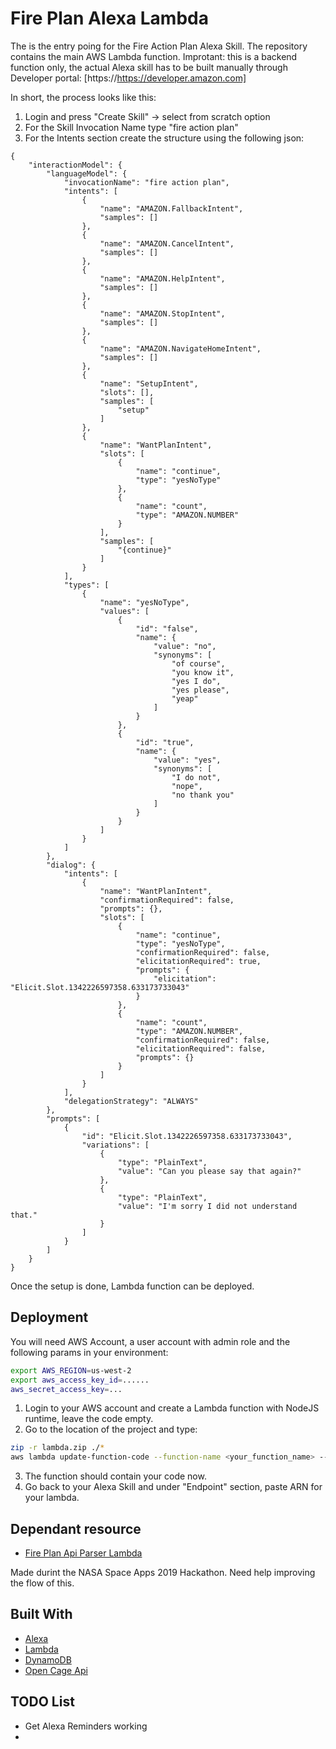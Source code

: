 # Fire Plan Alexa Lambda

The is the entry poing for the Fire Action Plan Alexa Skill. The repository contains the main AWS Lambda function.
Improtant: this is a backend function only, the actual Alexa skill has to be built manually through Developer portal: [https://https://developer.amazon.com]

In short, the process looks like this:
1. Login and press "Create Skill" -> select from scratch option
2. For the Skill Invocation Name type "fire action plan"
3. For the Intents section create the structure using the following json:
~~~
{
    "interactionModel": {
        "languageModel": {
            "invocationName": "fire action plan",
            "intents": [
                {
                    "name": "AMAZON.FallbackIntent",
                    "samples": []
                },
                {
                    "name": "AMAZON.CancelIntent",
                    "samples": []
                },
                {
                    "name": "AMAZON.HelpIntent",
                    "samples": []
                },
                {
                    "name": "AMAZON.StopIntent",
                    "samples": []
                },
                {
                    "name": "AMAZON.NavigateHomeIntent",
                    "samples": []
                },
                {
                    "name": "SetupIntent",
                    "slots": [],
                    "samples": [
                        "setup"
                    ]
                },
                {
                    "name": "WantPlanIntent",
                    "slots": [
                        {
                            "name": "continue",
                            "type": "yesNoType"
                        },
                        {
                            "name": "count",
                            "type": "AMAZON.NUMBER"
                        }
                    ],
                    "samples": [
                        "{continue}"
                    ]
                }
            ],
            "types": [
                {
                    "name": "yesNoType",
                    "values": [
                        {
                            "id": "false",
                            "name": {
                                "value": "no",
                                "synonyms": [
                                    "of course",
                                    "you know it",
                                    "yes I do",
                                    "yes please",
                                    "yeap"
                                ]
                            }
                        },
                        {
                            "id": "true",
                            "name": {
                                "value": "yes",
                                "synonyms": [
                                    "I do not",
                                    "nope",
                                    "no thank you"
                                ]
                            }
                        }
                    ]
                }
            ]
        },
        "dialog": {
            "intents": [
                {
                    "name": "WantPlanIntent",
                    "confirmationRequired": false,
                    "prompts": {},
                    "slots": [
                        {
                            "name": "continue",
                            "type": "yesNoType",
                            "confirmationRequired": false,
                            "elicitationRequired": true,
                            "prompts": {
                                "elicitation": "Elicit.Slot.1342226597358.633173733043"
                            }
                        },
                        {
                            "name": "count",
                            "type": "AMAZON.NUMBER",
                            "confirmationRequired": false,
                            "elicitationRequired": false,
                            "prompts": {}
                        }
                    ]
                }
            ],
            "delegationStrategy": "ALWAYS"
        },
        "prompts": [
            {
                "id": "Elicit.Slot.1342226597358.633173733043",
                "variations": [
                    {
                        "type": "PlainText",
                        "value": "Can you please say that again?"
                    },
                    {
                        "type": "PlainText",
                        "value": "I'm sorry I did not understand that."
                    }
                ]
            }
        ]
    }
}
~~~

Once the setup is done, Lambda function can be deployed.

## Deployment
You will need AWS Account, a user account with admin role and the following params in your environment:
~~~bash
export AWS_REGION=us-west-2
export aws_access_key_id=......
aws_secret_access_key=...
~~~
1. Login to your AWS account and create a Lambda function with NodeJS runtime, leave the code empty.
2. Go to the location of the project and type: 
~~~bash
zip -r lambda.zip ./*
aws lambda update-function-code --function-name <your_function_name> --zip-file fileb://lambda.zip
~~~
3. The function should contain your code now.
4. Go back to your Alexa Skill and under "Endpoint" section, paste ARN for your lambda.

## Dependant resource

* [Fire Plan Api Parser Lambda](https://github.com/AnthonyGDoueihi/fire_plan_api_parser)

Made durint the NASA Space Apps 2019 Hackathon. Need help improving the flow of this.

## Built With 

* [Alexa](https://developer.amazon.com/documentation/)
* [Lambda](https://docs.aws.amazon.com/lambda/index.html)
* [DynamoDB](https://docs.aws.amazon.com/dynamodb/)
* [Open Cage Api](https://opencagedata.com/api)

## TODO List
- Get Alexa Reminders working
- 
